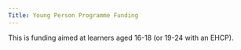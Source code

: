 ```yaml
---
Title: Young Person Programme Funding
---
```

This is funding aimed at learners aged 16-18 (or 19-24 with an EHCP).
